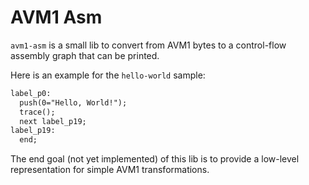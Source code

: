 # AVM1 Asm

`avm1-asm` is a small lib to convert from AVM1 bytes to a control-flow assembly
graph that can be printed.

Here is an example for the `hello-world` sample:

```txt
label_p0:
  push(0="Hello, World!");
  trace();
  next label_p19;
label_p19:
  end;
```

The end goal (not yet implemented) of this lib is to provide a low-level
representation for simple AVM1 transformations.
